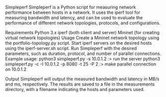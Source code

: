 Simpleperf
Simpleperf is a Python script for measuring network performance between hosts in a network. It uses the iperf tool for measuring bandwidth and latency, and can be used to evaluate the performance of different network topologies, protocols, and configurations.

Requirements
Python 3.x
iperf (both client and server)
Mininet (for creating virtual network topologies)
Usage
Create a Mininet network topology using the portfolio-topology.py script.
Start iperf servers on the desired hosts using the iperf-server.sh script.
Run Simpleperf with the desired parameters, such as duration, protocol, and number of parallel connections.
Example usage: python3 simpleperf.py -s 10.0.1.2 :> run the server 
python3 simpleperf.py -c -I 10.0.1.2 -p 8080 -t 25 -P 2 :> make parallel connection on 10.0.1.2



Output
Simpleperf will output the measured bandwidth and latency in MB/s and ms, respectively. The results are saved to a file in the measurements directory, with a filename indicating the hosts and parameters used.